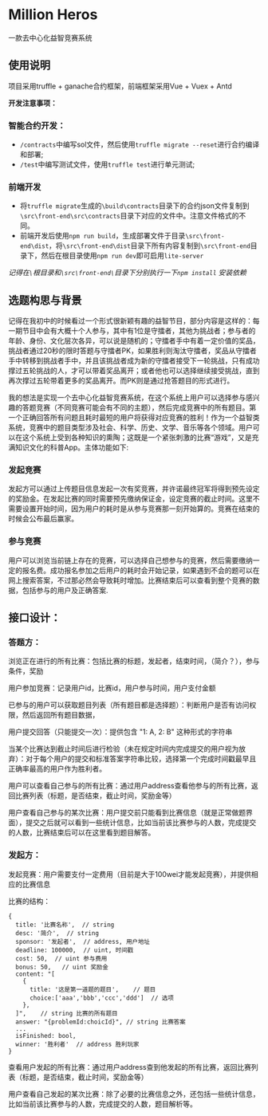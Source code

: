 # Million Heros

一款去中心化益智竞赛系统

## 使用说明

项目采用truffle + ganache合约框架，前端框架采用Vue + Vuex + Antd

**开发注意事项：**

### 智能合约开发：

- `/contracts`中编写sol文件，然后使用`truffle migrate --reset`进行合约编译和部署;
- `/test`中编写测试文件，使用`truffle test`进行单元测试; 

### 前端开发

- 将`truffle migrate`生成的`\build\contracts`目录下的合约json文件复制到`\src\front-end\src\contracts`目录下对应的文件中。注意文件格式的不同。
- 前端开发后使用`npm run build`，生成部署文件于目录`\src\front-end\dist`，将`\src\front-end\dist`目录下所有内容复制到`\src\front-end`目录下，然后在根目录使用`npm run dev`即可启用`lite-server`

*记得在`\`根目录和`\src\front-end\`目录下分别执行一下`npm install` 安装依赖*


## 选题构思与背景
记得在我初中的时候看过一个形式很新颖有趣的益智节目，部分内容是这样的：每一期节目中会有大概十个人参与，其中有1位是守擂者，其他为挑战者；参与者的年龄、身份、文化层次各异，可以说是随机的；守擂者手中有着一定价值的奖品，挑战者通过20秒的限时答题与守擂者PK，如果胜利则淘汰守擂者，奖品从守擂者手中转移到挑战者手中，并且该挑战者成为新的守擂者接受下一轮挑战，只有成功撑过五轮挑战的人，才可以带着奖品离开；或者他也可以选择继续接受挑战，直到再次撑过五轮带着更多的奖品离开。而PK则是通过抢答题目的形式进行。

我的想法是实现一个去中心化益智竞赛系统，在这个系统上用户可以选择参与感兴趣的答题竞赛（不同竞赛可能会有不同的主题），然后完成竞赛中的所有题目。第一个正确回答所有问题且耗时最短的用户将获得对应竞赛的胜利！作为一个益智类系统，竞赛中的题目类型涉及社会、科学、历史、文学、音乐等各个领域。用户可以在这个系统上受到各种知识的熏陶；这既是一个紧张刺激的比赛“游戏”，又是充满知识文化的科普App。主体功能如下:

### 发起竞赛

发起方可以通过上传题目信息发起一次有奖竞赛，并许诺最终冠军将得到预先设定的奖励金。在发起比赛的同时需要预先缴纳保证金，设定竞赛的截止时间。这里不需要设置开始时间，因为用户的耗时是从参与竞赛那一刻开始算的。竞赛在结束的时候会公布最后赢家。

### 参与竞赛

用户可以浏览当前链上存在的竞赛，可以选择自己想参与的竞赛，然后需要缴纳一定的报名费。成功报名参加之后用户的耗时会开始记录，如果遇到不会的题可以在网上搜索答案，不过那必然会导致耗时增加。比赛结束后可以查看到整个竞赛的数据，包括参与的用户及正确答案.

## 接口设计：

### 答题方：
浏览正在进行的所有比赛：包括比赛的标题，发起者，结束时间，（简介？），参与条件，奖励

用户参加竞赛：记录用户id，比赛id，用户参与时间，用户支付金额

已参与的用户可以获取题目列表（所有题目都是选择题）：判断用户是否有访问权限，然后返回所有题目数据，

用户提交回答（只能提交一次）：提供包含 "1: A, 2: B" 这种形式的字符串

当某个比赛达到截止时间后进行检验（未在规定时间内完成提交的用户视为放弃）：对于每个用户的提交和标准答案字符串比较，选择第一个完成时间戳最早且正确率最高的用户作为胜利者。

用户可以查看自己参与的所有比赛：通过用户address查看他参与的所有比赛，返回比赛列表（标题，是否结束，截止时间，奖励金等）

用户查看自己参与的某次比赛：用户提交前只能看到比赛信息（就是正常做题界面），提交之后就可以看到一些统计信息，比如当前该比赛参与的人数，完成提交的人数，比赛结束后可以在这里看到题目解答。


### 发起方：
发起竞赛：用户需要支付一定费用（目前是大于100wei才能发起竞赛），并提供相应的比赛信息

比赛的结构：
```
{
  title: '比赛名称',  // string
  desc: '简介',  // string
  sponsor: '发起者',  // address, 用户地址
  deadline: 100000,  // uint, 时间戳
  cost: 50,  // uint 参与费用
  bonus: 50,   // uint 奖励金
  content: "[
    {
      title: '这是第一道题的题目',    // 题目
      choice:['aaa','bbb','ccc','ddd']  // 选项
    },
  ]",    // string 比赛的所有题目
  answer: "{problemId:choicId}", // string 比赛答案
  ...
  isFinished: bool,
  winner: '胜利者'  // address 胜利玩家
}
```

查看用户发起的所有比赛：通过用户address查到他发起的所有比赛，返回比赛列表（标题，是否结束，截止时间，奖励金等）

用户查看自己发起的某次比赛：除了必要的比赛信息之外，还包括一些统计信息，比如当前该比赛参与的人数，完成提交的人数，题目解析等。